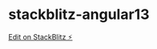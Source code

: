 # stackblitz-angular13

[Edit on StackBlitz ⚡️](https://stackblitz.com/edit/stackblitz-starters-gahaub)